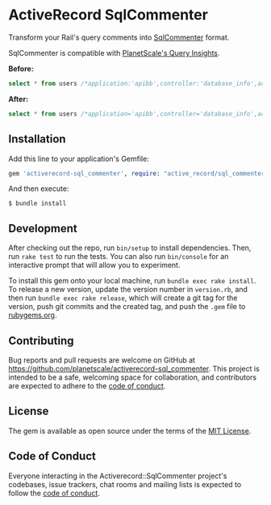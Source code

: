 # ActiveRecord SqlCommenter

Transform your Rail's query comments into [SqlCommenter](https://google.github.io/sqlcommenter/) format.

SqlCommenter is compatible with [PlanetScale's Query Insights](https://docs.planetscale.com/concepts/query-insights).

**Before:**
```sql
select * from users /*application:'apibb',controller:'database_info',action:'show'*/
```

**After:**
```sql
select * from users /*application='apibb',controller='database_info',action='show'*/
```

## Installation

Add this line to your application's Gemfile:

```ruby
gem 'activerecord-sql_commenter', require: "active_record/sql_commenter"
```

And then execute:

    $ bundle install

## Development

After checking out the repo, run `bin/setup` to install dependencies. Then, run `rake test` to run the tests. You can also run `bin/console` for an interactive prompt that will allow you to experiment.

To install this gem onto your local machine, run `bundle exec rake install`. To release a new version, update the version number in `version.rb`, and then run `bundle exec rake release`, which will create a git tag for the version, push git commits and the created tag, and push the `.gem` file to [rubygems.org](https://rubygems.org).

## Contributing

Bug reports and pull requests are welcome on GitHub at https://github.com/planetscale/activerecord-sql_commenter. This project is intended to be a safe, welcoming space for collaboration, and contributors are expected to adhere to the [code of conduct](https://github.com/mscoutermarsh/activerecord-sql_commenter/blob/main/CODE_OF_CONDUCT.md).

## License

The gem is available as open source under the terms of the [MIT License](https://opensource.org/licenses/MIT).

## Code of Conduct

Everyone interacting in the Activerecord::SqlCommenter project's codebases, issue trackers, chat rooms and mailing lists is expected to follow the [code of conduct](https://github.com/mscoutermarsh/activerecord-sql_commenter/blob/main/CODE_OF_CONDUCT.md).
